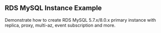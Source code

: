 ## RDS MySQL Instance Example
Demonstrate how to create RDS MySQL 5.7.x/8.0.x primary instance with replica, proxy, multi-az, event subscription and more.
